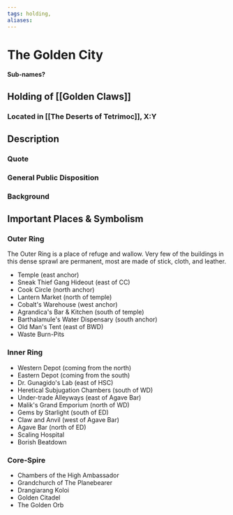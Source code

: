 ```yaml
---
tags: holding,
aliases:
---
```

# The Golden City
#### Sub-names?
## Holding of [[Golden Claws]]
### Located in [[The Deserts of Tetrimoc]], X:Y
## Description
### Quote

### General Public Disposition

### Background
## Important Places & Symbolism

### Outer Ring
The Outer Ring is a place of refuge and wallow. Very few of the buildings in this dense sprawl are permanent, most are made of stick, cloth, and leather.

- Temple (east anchor)
- Sneak Thief Gang Hideout (east of CC)
- Cook Circle (north anchor)
- Lantern Market (north of temple)
- Cobalt's Warehouse (west anchor)
- Agrandica's Bar & Kitchen (south of temple)
- Barthalamule's Water Dispensary (south anchor)
- Old Man's Tent (east of BWD)
- Waste Burn-Pits


### Inner Ring

- Western Depot (coming from the north)
- Eastern Depot (coming from the south)
- Dr. Gunagido's Lab (east of HSC)
- Heretical Subjugation Chambers (south of WD)
- Under-trade Alleyways (east of Agave Bar)
- Malik's Grand Emporium (north of WD)
- Gems by Starlight (south of ED)
- Claw and Anvil (west of Agave Bar)
- Agave Bar (north of ED)
- Scaling Hospital
- Borish Beatdown

### Core-Spire

- Chambers of the High Ambassador
- Grandchurch of The Planebearer
- Drangiarang Koloi
- Golden Citadel
- The Golden Orb


